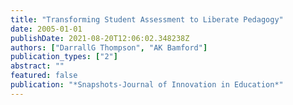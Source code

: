```yaml
---
title: "Transforming Student Assessment to Liberate Pedagogy"
date: 2005-01-01
publishDate: 2021-08-20T12:06:02.348238Z
authors: ["DarrallG Thompson", "AK Bamford"]
publication_types: ["2"]
abstract: ""
featured: false
publication: "*Snapshots-Journal of Innovation in Education*"
---
```


